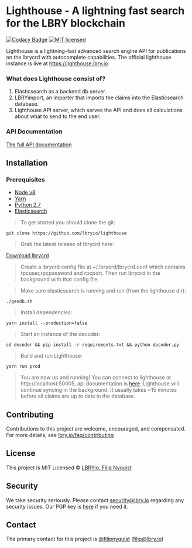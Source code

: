 # Lighthouse - A lightning fast search for the LBRY blockchain

[![Codacy Badge](https://api.codacy.com/project/badge/Grade/c73f0c5eba1f4389894d0a0fdd31486f)](https://app.codacy.com/app/fillerix/lighthouse?utm_source=github.com&utm_medium=referral&utm_content=lbryio/lighthouse&utm_campaign=badger)
[![MIT licensed](https://img.shields.io/dub/l/vibe-d.svg?style=flat)](https://github.com/lbryio/lighthouse/blob/master/LICENSE)

Lighthouse is a lightning-fast advanced search engine API for publications on the lbrycrd with autocomplete capabilities.
The official lighthouse instance is live at https://lighthouse.lbry.io

### What does Lighthouse consist of?

1. Elasticsearch as a backend db server.
2. LBRYimport, an importer that imports the claims into the Elasticsearch database.
3. Lighthouse API server, which serves the API and does all calculations about what to send to the end user. 
### API Documentation

[The full API documentation](https://lbryio.github.io/lighthouse/)

## Installation
### Prerequisites
* [Node v8](https://nodejs.org/en/download/)
* [Yarn](https://yarnpkg.com/en/docs/install)
* [Python 2.7](https://www.python.org/downloads/)
* [Elasticsearch](https://www.elastic.co/downloads/elasticsearch)


>To get started you should clone the git:
```
git clone https://github.com/lbryio/lighthouse
```
>Grab the latest release of lbrycrd here:

[Download lbrycrd](https://github.com/lbryio/lbrycrd/releases)
>Create a lbrycrd config file at ~/.lbrycrd/lbrycrd.conf which contains rpcuser,rpcpassword and rpcport. Then run lbrycrd in the background with that config file.

>Make sure elasticsearch is running and run (from the lighthouse dir):
```
./gendb.sh
```
>Install dependencies:
```
yarn install --production=false
```
>Start an instance of the decoder:
```
cd decoder && pip install -r requirements.txt && python decoder.py
```
>Build and run Lighthouse:
```
yarn run prod
```
>You are now up and running! You can connect to lighthouse at http://localhost:50005, api documentation is [here](https://lbryio.github.io/lighthouse/).
Lighthouse will continue syncing in the background. It usually takes ~15 minutes before all claims are up to date in the database.

## Contributing

Contributions to this project are welcome, encouraged, and compensated. For more details, see [lbry.io/faq/contributing](https://lbry.io/faq/contributing)

## License
This project is MIT Licensed &copy; [LBRYio, Filip Nyquist](https://github.com/lbryio)

## Security

We take security seriously. Please contact security@lbry.io regarding any security issues. Our PGP key is [here](https://keybase.io/lbry/key.asc) if you need it.

## Contact

The primary contact for this project is [@filipnyquist](https://github.com/filipnyquist) (filip@lbry.io)
